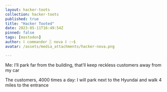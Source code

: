 ```yaml
---
layout: hacker-toots
collection: hacker-toots
published: true
title: "Hacker Tooted"
date: 2023-05-11T16:49:54Z
pinned: false
tags: [mastodon]
author: ⸸ commander ░ nova ⸸ :~$
avatar: /assets/media_attachments/hacker-nova.png

---
```


<p>Me: I’ll park far from the building, that’ll keep reckless customers away from my car</p><p>The customers, 4000 times a day: I will park next to the Hyundai and walk 4 miles to the entrance</p>


